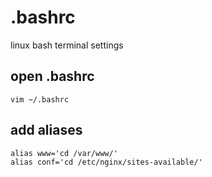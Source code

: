 # .bashrc
linux bash terminal settings

## open .bashrc
```shell
vim ~/.bashrc
```

## add aliases
```
alias www='cd /var/www/'
alias conf='cd /etc/nginx/sites-available/'
```